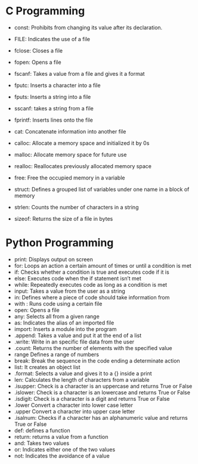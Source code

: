 # C Programming
- const:
	Prohibits from changing its value after its declaration.
- FILE:
	Indicates the use of a file
- fclose:
	Closes a file
- fopen:
	Opens a file
- fscanf:
	Takes a value from a file and gives it a format
- fputc:
	Inserts a character into a file
- fputs:
	Inserts a string into a file
- sscanf:
	takes a string from a file
- fprintf:
	Inserts lines onto the file
- cat:
	Concatenate information into another file
- calloc:
	Allocate a memory space and initialized it by 0s
- malloc:
	Allocate memory space for future use
- realloc:
	Reallocates previously allocated memory space 
- free:
	Free the occupied memory in a variable
	
- struct:
	Defines a grouped list of variables under one name in a block of memory
- strlen:
	Counts the number of characters in a string
- sizeof:
	Returns the size of a file in bytes



# Python Programming
- print:
Displays output on screen
- for:
Loops an action a certain amount of times or until a condition is met
- if:
Checks whether a condition is true and executes code if it is
- else:
Executes code when the if statement isn’t met
- while:
Repeatedly executes code as long as a condition is met
- input:
Takes a value from the user as a string
- in:
Defines where a piece of code should take information from
- with :
Runs code using a certain file
- open:
	Opens a file
- any:
	Selects all from a given range
- as:
	Indicates the alias of an imported file
- import:
	Inserts a module into the program
- .append:
	Takes a value and put it at the end of a list
- .write:
Write in an specific file data from the user
- .count:
Returns the number of elements with the specified value
- range
Defines a range of numbers
- break:
Break the sequence in the code ending a determinate action
- list:
	It creates an object list
- .format:
	Selects a value and gives it to a {} inside a print
- len:
Calculates the length of characters from a variable
- .isupper:
Check is a character is an uppercase and returns True or False
- .islower:
Check is a character is an lowercase and returns True or False
- .isdigit:
Check is a character is a digit and returns True or False
- .lower
Convert a character into lower case letter
- .upper
Convert a character into upper case letter
- .isalnum:
Checks if a character has an alphanumeric value and returns True or False
- def: 
defines a function
- return: 
returns a value from a function
- and:
	Takes two values
- or:
	Indicates either one of the two values
- not:
	Indicates the avoidance of a value

